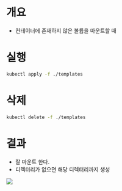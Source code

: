 # 개요
* 컨테이너에 존재하지 않은 볼륨을 마운트할 때

# 실행
```sh
kubectl apply -f ./templates
```

# 삭제
```sh
kubectl delete -f ./templates
```

# 결과
* 잘 마운트 한다.
* 디렉터리가 없으면 해당 디렉터리까지 생성

![](./imgs.yaml)